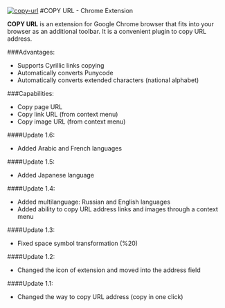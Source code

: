 [![copy-url](https://cloud.githubusercontent.com/assets/4143388/5435606/715de102-847e-11e4-8e19-8a3196ec83c1.png)](https://chrome.google.com/webstore/detail/copy-url/mkhnbhdofgaendegcgbmndipmijhbili)
#COPY URL - Chrome Extension

**COPY URL** is an extension for Google Chrome browser that fits into your browser as an additional toolbar. It is a convenient plugin to copy URL address.

###Advantages:
- Supports Cyrillic links copying
- Automatically converts Punycode
- Automatically converts extended characters (national alphabet)

###Сapabilities:
- Copy page URL
- Copy link URL (from context menu)
- Copy image URL (from context menu)

####Update 1.6:
- Added Arabic and French languages

####Update 1.5:
- Added Japanese language

####Update 1.4:
- Added multilanguage: Russian and English languages
- Added ability to copy URL address links and images through a context menu

####Update 1.3:
- Fixed space symbol transformation (%20)

####Update 1.2:
- Changed the icon of extension and moved into the address field

####Update 1.1:
- Changed the way to copy URL address (copy in one click)
